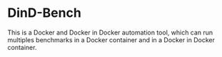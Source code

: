# DinD-Bench
This is a Docker and Docker in Docker automation tool, which can run multiples benchmarks in a Docker container and in a Docker in Docker container.
